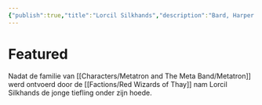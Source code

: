 ```yaml
---
{"publish":true,"title":"Lorcil Silkhands","description":"Bard, Harper agent","created":"2025-07-21T12:26:30.957+02:00","modified":"2025-07-21T12:26:30.957+02:00","published":"2025-07-21T12:26:30.957+02:00","cssclasses":""}
---
```




# Featured



Nadat de familie van [[Characters/Metatron and The Meta Band/Metatron]] werd ontvoerd door de [[Factions/Red Wizards of Thay]] nam Lorcil Silkhands de jonge tiefling onder zijn hoede. 